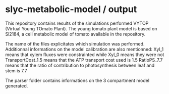 # slyc-metabolic-model / output

This repository contains results of the simulations performed VYTOP (Virtual Young TOmato Plant).
The young tomato plant model is based on Sl2184, a cell metabolic model of tomato available in the repository.

The name of the files explicitates which simulation was performed.
Additionnal informations on the model calibration are also mentionned:
Xyl_1 means that xylem fluxes were constrainted while Xyl_0 means they were not
TransportCost_1.5 means that the ATP transport cost used is 1.5
RatioPS_7.7 means that the ratio of contribution to photosynthesis between leaf and stem is 7.7

The parser folder contains informations on the 3 compartment model generated.